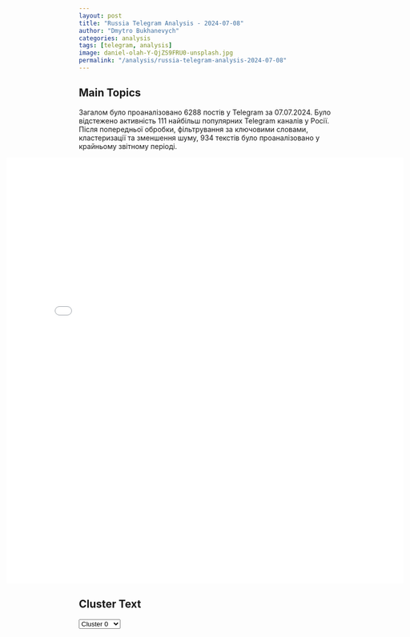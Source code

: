 ```yaml
---
layout: post
title: "Russia Telegram Analysis - 2024-07-08"
author: "Dmytro Bukhanevych"
categories: analysis
tags: [telegram, analysis]
image: daniel-olah-Y-QjZS9FRU0-unsplash.jpg
permalink: "/analysis/russia-telegram-analysis-2024-07-08"
---
```


<style>
    /* Adjusting iframe-container styles */
    .wide-iframe-container {
        width: calc(100% + 30vw);  /* Extending the width */
        margin-left: -15vw;       /* Negative margin to push to the left */
        overflow: hidden;         /* In case the iframe content spills over */
    }

    .wide-iframe-container iframe {
        width: 100%;  /* Making the iframe take the full width of its container */
        border: none; /* Removing any borders from the iframe */
    }

    /* Toggle mechanism */
    .hidden {
        display: none;
    }
    
    .show-content-target:checked + .show-content {
        display: block;
    }
</style>

<h2>Main Topics</h2>
<p>Загалом було проаналізовано 6288 постів у Telegram за 07.07.2024. Було відстежено активність 111 найбільш популярних Telegram каналів у Росії. Після попередньої обробки, фільтрування за ключовими словами, кластеризації та зменшення шуму, 934 текстів було проаналізовано у крайньому звітному періоді.</p>
<!-- Embedding Main Plotly Visualization -->
<div class="wide-iframe-container">
    <iframe src="{{site.baseurl}}/visualizations/2024-07-08/fig_topics_time.html" height="850"></iframe>
</div>


<h2>Cluster Text</h2>

<!-- Dropdown to select a cluster -->
<select id="clusterSelector" onchange="displayClusterText()">
<option value="0">Cluster 0</option><option value="1">Cluster 1</option><option value="2">Cluster 2</option><option value="3">Cluster 3</option><option value="4">Cluster 4</option><option value="5">Cluster 5</option><option value="6">Cluster 6</option><option value="7">Cluster 7</option><option value="8">Cluster 8</option><option value="9">Cluster 9</option><option value="10">Cluster 10</option><option value="11">Cluster 11</option><option value="12">Cluster 12</option><option value="13">Cluster 13</option><option value="14">Cluster 14</option><option value="15">Cluster 15</option><option value="16">Cluster 16</option><option value="17">Cluster 17</option><option value="18">Cluster 18</option>
</select>

<!-- Display area for the selected cluster's text -->
<div id="clusterTextDisplay" class="hidden"></div>

<script type="text/javascript">
    var clusterDetails = {"0": "<b>Total Posts:</b> 15<br><b>Date:</b> 2024-07-07 14:05:09+00:00<br><b>Author:</b> dmitrynikotin<br><b>Link:</b> https://t.me/s/dmitrynikotin/21259<br><b>Subscribers:</b> 692451<br><b>Text:</b> \u0422\u0435\u043a\u0441\u0442: \u0421\u043e\u0442\u0440\u0443\u0434\u043d\u0438\u0446\u0430 \u00ab\u041c\u0430\u0442\u0447 \u0422\u0412\u00bb \u0437\u0430\u044f\u0432\u0438\u043b\u0430 \u043e \u0442\u043e\u043c, \u0447\u0442\u043e \u0435\u0451 \u0438\u0437\u043d\u0430\u0441\u0438\u043b\u043e\u0432\u0430\u043b\u0438 \u0440\u044f\u0434\u043e\u043c \u0441 \u0442\u0435\u043b\u0435\u0446\u0435\u043d\u0442\u0440\u043e\u043c \u00ab\u041e\u0441\u0442\u0430\u043d\u043a\u0438\u043d\u043e\u00bb. \u041f\u043e \u043f\u043e\u0434\u043e\u0437\u0440\u0435\u043d\u0438\u044e \u0432 \u043f\u0440\u0435\u0441\u0442\u0443\u043f\u043b\u0435\u043d\u0438\u0438 \u0437\u0430\u0434\u0435\u0440\u0436\u0430\u043d\u044b \u0442\u0440\u043e\u0435 \u043c\u0443\u0436\u0447\u0438\u043d.\u041f\u043e \u0434\u0430\u043d\u043d\u044b\u043c \u00ab\u0411\u0430\u0437\u044b\u00bb, \u043d\u0430\u043f\u0430\u0434\u0435\u043d\u0438\u0435 \u043d\u0430 \u0434\u0435\u0432\u0443\u0448\u043a\u0443 \u043f\u0440\u043e\u0438\u0437\u043e\u0448\u043b\u043e \u0432 \u043d\u043e\u0447\u044c \u043d\u0430 6 \u0438\u044e\u043b\u044f, \u043a\u043e\u0433\u0434\u0430 \u043e\u043d\u0430 \u0432\u043e\u0437\u0432\u0440\u0430\u0449\u0430\u043b\u0430\u0441\u044c \u0441 \u0440\u0430\u0431\u043e\u0442\u044b.\u041f\u0435\u0440\u0432\u044b\u043c \u0431\u044b\u043b \u0437\u0430\u0434\u0435\u0440\u0436\u0430\u043d 24-\u043b\u0435\u0442\u043d\u0438\u0439 \u041c\u0443\u0445\u0440\u0438\u0434\u0434\u0438\u043d, \u043a\u043e\u0442\u043e\u0440\u044b\u0439 \u043f\u0440\u0438\u0435\u0445\u0430\u043b \u0432 \u041c\u043e\u0441\u043a\u0432\u0443 \u043d\u0430 \u0437\u0430\u0440\u0430\u0431\u043e\u0442\u043a\u0438 \u0438\u0437 \u0423\u0437\u0431\u0435\u043a\u0438\u0441\u0442\u0430\u043d\u0430. \u0412\u0441\u043a\u043e\u0440\u0435 \u0440\u044f\u0434\u043e\u043c \u0441\u043e \u0441\u0442\u0430\u043d\u0446\u0438\u0435\u0439 \u043c\u0435\u0442\u0440\u043e \u00ab\u0412\u0414\u041d\u0425\u00bb \u0441\u043e\u0442\u0440\u0443\u0434\u043d\u0438\u043a\u0438 \u043f\u043e\u043b\u0438\u0446\u0438\u0438 \u0437\u0430\u0434\u0435\u0440\u0436\u0430\u043b\u0438 \u0435\u0449\u0451 \u0434\u0432\u043e\u0438\u0445 \u0435\u0433\u043e \u0441\u043e\u043e\u0442\u0435\u0447\u0435\u0441\u0442\u0432\u0435\u043d\u043d\u0438\u043a\u043e\u0432: 25-\u043b\u0435\u0442\u043d\u0435\u0433\u043e \u0411\u0443\u043d\u0435\u0434\u0430 \u0438 22-\u043b\u0435\u0442\u043d\u0435\u0433\u043e \u0416\u0430\u0432\u043e\u0445\u0438\u0440\u0430.\u0414\u043c\u0438\u0442\u0440\u0438\u0439 \u041d\u0438\u043a\u043e\u0442\u0438\u043d. \u041f\u043e\u0434\u043f\u0438\u0441\u0430\u0442\u044c\u0441\u044f!", "1": "<b>Total Posts:</b> 23<br><b>Date:</b> 2024-07-07 16:53:28+00:00<br><b>Author:</b> solovievlive<br><b>Link:</b> https://t.me/s/SolovievLive/268116<br><b>Subscribers:</b> 1331438<br><b>Text:</b> \u0422\u0435\u043a\u0441\u0442: \u2757\ufe0f\u041f\u0440\u0435\u043c\u044c\u0435\u0440 \u0412\u0435\u043d\u0433\u0440\u0438\u0438 \u041e\u0440\u0431\u0430\u043d \u043d\u0430\u0445\u043e\u0434\u0438\u0442\u0441\u044f \u043d\u0430 \u043f\u0443\u0442\u0438 \u0432 \u041a\u0438\u0442\u0430\u0439, \u043a\u0443\u0434\u0430 \u043e\u043d, \u043a\u0430\u043a \u043e\u0436\u0438\u0434\u0430\u0435\u0442\u0441\u044f, \u043f\u0440\u0438\u0431\u0443\u0434\u0435\u0442 \u0432 \u043f\u043e\u043d\u0435\u0434\u0435\u043b\u044c\u043d\u0438\u043a \u0443\u0442\u0440\u043e\u043c\u0412\u0435\u043d\u0433\u0435\u0440\u0441\u043a\u0438\u0435 \u0421\u041c\u0418", "2": "<b>Total Posts:</b> 22<br><b>Date:</b> 2024-07-07 06:13:03+00:00<br><b>Author:</b> kontext_channel<br><b>Link:</b> https://t.me/s/kontext_channel/38061<br><b>Subscribers:</b> 938892<br><b>Text:</b> \u0422\u0435\u043a\u0441\u0442: \u0412 \u0412\u043e\u0440\u043e\u043d\u0435\u0436\u0441\u043a\u043e\u0439 \u043e\u0431\u043b\u0430\u0441\u0442\u0438 \u043f\u043e\u0441\u043b\u0435 \u0430\u0442\u0430\u043a\u0438 \u0434\u0440\u043e\u043d\u043e\u0432 \u0441\u0434\u0435\u0442\u043e\u043d\u0438\u0440\u043e\u0432\u0430\u043b\u0438 \u0432\u0437\u0440\u044b\u0432\u043e\u043e\u043f\u0430\u0441\u043d\u044b\u0435 \u043e\u0431\u044a\u0435\u043a\u0442\u044b\u041d\u043e\u0447\u044c\u044e 7 \u0438\u044e\u043b\u044f \u041f\u0412\u041e \u0441\u0431\u0438\u043b\u0430 \u043d\u0435\u0441\u043a\u043e\u043b\u044c\u043a\u043e \u0431\u0435\u0441\u043f\u0438\u043b\u043e\u0442\u043d\u0438\u043a\u043e\u0432 \u043d\u0430\u0434 \u0412\u043e\u0440\u043e\u043d\u0435\u0436\u0441\u043a\u043e\u0439 \u043e\u0431\u043b\u0430\u0441\u0442\u044c\u044e, \u043e\u0431\u043b\u043e\u043c\u043a\u0438 \u0443\u043f\u0430\u043b\u0438 \u0432 \u0440\u0430\u0439\u043e\u043d\u0435 \u0441\u043a\u043b\u0430\u0434\u0430 \u0432 \u041f\u043e\u0434\u0433\u043e\u0440\u0435\u043d\u0441\u043a\u043e\u043c \u0440\u0430\u0439\u043e\u043d\u0435, \u0442\u0430\u043c \u00ab\u043d\u0430\u0447\u0430\u043b\u0430\u0441\u044c \u0434\u0435\u0442\u043e\u043d\u0430\u0446\u0438\u044f \u0432\u0437\u0440\u044b\u0432\u043e\u043e\u043f\u0430\u0441\u043d\u044b\u0445 \u043e\u0431\u044a\u0435\u043a\u0442\u043e\u0432\u00bb, \u0441\u043e\u043e\u0431\u0449\u0438\u043b \u0433\u0443\u0431\u0435\u0440\u043d\u0430\u0442\u043e\u0440 \u0440\u0435\u0433\u0438\u043e\u043d\u0430 \u0410\u043b\u0435\u043a\u0441\u0430\u043d\u0434\u0440 \u0413\u0443\u0441\u0435\u0432. \u041a\u0430\u0434\u0440\u044b \u0441 \u043c\u0435\u0441\u0442\u0430 \u0438\u043d\u0446\u0438\u0434\u0435\u043d\u0442\u0430 \u043f\u0443\u0431\u043b\u0438\u043a\u0443\u044e\u0442 \u0442\u0435\u043b\u0435\u0433\u0440\u0430\u043c-\u043a\u0430\u043d\u0430\u043b\u044b. \u00ab\u041f\u043e \u043f\u0440\u0435\u0434\u0432\u0430\u0440\u0438\u0442\u0435\u043b\u044c\u043d\u044b\u043c \u0434\u0430\u043d\u043d\u044b\u043c, \u043d\u0438\u043a\u0442\u043e \u0438\u0437 \u0433\u0440\u0430\u0436\u0434\u0430\u043d \u043d\u0435 \u043f\u043e\u0441\u0442\u0440\u0430\u0434\u0430\u043b. \u041d\u0430 \u043c\u0435\u0441\u0442\u0435 \u0440\u0430\u0431\u043e\u0442\u0430\u044e\u0442 \u043e\u043f\u0435\u0440\u0430\u0442\u0438\u0432\u043d\u044b\u0435 \u0441\u043b\u0443\u0436\u0431\u044b, \u0432\u043e\u0435\u043d\u043d\u044b\u0435 \u0438 \u043f\u0440\u0435\u0434\u0441\u0442\u0430\u0432\u0438\u0442\u0435\u043b\u0438 \u0432\u043b\u0430\u0441\u0442\u0438 \u0434\u043b\u044f \u043b\u0438\u043a\u0432\u0438\u0434\u0430\u0446\u0438\u0438 \u0427\u0421\u00bb, \u2014 \u043d\u0430\u043f\u0438\u0441\u0430\u043b \u0413\u0443\u0441\u0435\u0432. \u041f\u043e \u0435\u0433\u043e \u0441\u043b\u043e\u0432\u0430\u043c, \u043c\u043e\u0436\u0435\u0442 \u043f\u043e\u043d\u0430\u0434\u043e\u0431\u0438\u0442\u044c\u0441\u044f \u044d\u0432\u0430\u043a\u0443\u0430\u0446\u0438\u044f \u0436\u0438\u0442\u0435\u043b\u0435\u0439 \u0431\u043b\u0438\u0436\u0430\u0439\u0448\u0438\u0445 \u043d\u0430\u0441\u0435\u043b\u0435\u043d\u043d\u044b\u0445 \u043f\u0443\u043d\u043a\u0442\u043e\u0432, \u0434\u043b\u044f \u044d\u0442\u043e\u0433\u043e \u0432\u043b\u0430\u0441\u0442\u0438 \u043f\u043e\u0434\u0433\u043e\u0442\u043e\u0432\u0438\u043b\u0438 \u0430\u0432\u0442\u043e\u0431\u0443\u0441\u044b. \u0412 \u0443\u0442\u0440\u0435\u043d\u043d\u0435\u0439 \u0441\u0432\u043e\u0434\u043a\u0435 \u041c\u0438\u043d\u043e\u0431\u043e\u0440\u043e\u043d\u044b \u0420\u043e\u0441\u0441\u0438\u0438 \u0433\u043e\u0432\u043e\u0440\u0438\u0442\u0441\u044f, \u0447\u0442\u043e \u043d\u043e\u0447\u044c\u044e \u041f\u0412\u041e \u0441\u0431\u0438\u043b\u0430 \u0431\u0435\u0441\u043f\u0438\u043b\u043e\u0442\u043d\u0438\u043a \u043d\u0430\u0434 \u0411\u0435\u043b\u0433\u043e\u0440\u043e\u0434\u0441\u043a\u043e\u0439 \u043e\u0431\u043b\u0430\u0441\u0442\u044c\u044e. \u0418\u043d\u0446\u0438\u0434\u0435\u043d\u0442 \u0432 \u0412\u043e\u0440\u043e\u043d\u0435\u0436\u0441\u043a\u043e\u0439 \u043e\u0431\u043b\u0430\u0441\u0442\u0438 \u043d\u0435 \u0443\u043f\u043e\u043c\u0438\u043d\u0430\u0435\u0442\u0441\u044f", "3": "<b>Total Posts:</b> 31<br><b>Date:</b> 2024-07-07 17:18:07+00:00<br><b>Author:</b> dmitrynikotin<br><b>Link:</b> https://t.me/s/dmitrynikotin/21264<br><b>Subscribers:</b> 692451<br><b>Text:</b> \u0422\u0435\u043a\u0441\u0442: \u26a1\ufe0f\ud83c\uddfa\ud83c\uddf8\u0414\u0435\u043c\u043e\u043a\u0440\u0430\u0442\u044b \u0445\u043e\u0442\u044f\u0442, \u0447\u0442\u043e\u0431\u044b \u043f\u0440\u0435\u0437\u0438\u0434\u0435\u043d\u0442 \u0421\u0428\u0410 \u0414\u0436\u043e \u0411\u0430\u0439\u0434\u0435\u043d \u0441\u043d\u044f\u043b\u0441\u044f \u0441 \u043f\u0440\u0435\u0437\u0438\u0434\u0435\u043d\u0442\u0441\u043a\u043e\u0439 \u0433\u043e\u043d\u043a\u0438 \u043a \u0431\u043b\u0438\u0436\u0430\u0439\u0448\u0435\u0439 \u043f\u044f\u0442\u043d\u0438\u0446\u0435, \u043f\u0438\u0448\u0435\u0442 \u043f\u043e\u0440\u0442\u0430\u043b Axios.\"\u041e\u043d\u0438 \u0445\u043e\u0442\u044f\u0442, \u0447\u0442\u043e\u0431\u044b \u0432\u0441\u0435, \u043e\u0442 \u041e\u0431\u0430\u043c\u044b \u0434\u043e \u043b\u0438\u0434\u0435\u0440\u043e\u0432 \u041a\u043e\u043d\u0433\u0440\u0435\u0441\u0441\u0430, \u0443\u043c\u043e\u043b\u044f\u043b\u0438 \u0411\u0430\u0439\u0434\u0435\u043d\u0430 \u043e\u0442\u043a\u0430\u0437\u0430\u0442\u044c\u0441\u044f \u043e\u0442 \u0443\u0447\u0430\u0441\u0442\u0438\u044f \u0432 \u0432\u044b\u0431\u043e\u0440\u0430\u0445 \u043a \u044d\u0442\u043e\u0439 \u043f\u044f\u0442\u043d\u0438\u0446\u0435\", - \u043f\u0438\u0448\u0435\u0442 \u0441\u043e \u0441\u0441\u044b\u043b\u043a\u043e\u0439 \u043d\u0430 \u0438\u0441\u0442\u043e\u0447\u043d\u0438\u043a\u0438 \u043f\u043e\u0440\u0442\u0430\u043b Axios.\u00a0\u041f\u043e \u0435\u0433\u043e \u0434\u0430\u043d\u043d\u044b\u043c, \u0447\u0438\u0441\u043b\u043e \u0441\u0442\u043e\u0440\u043e\u043d\u043d\u0438\u043a\u043e\u0432 \u0442\u0430\u043a\u043e\u0439 \u0438\u0434\u0435\u0438 \u0432\u043e\u0437\u0440\u0430\u0441\u0442\u0430\u0435\u0442.\u00a0\u041f\u043e\u0440\u0442\u0430\u043b \u043f\u0438\u0448\u0435\u0442, \u0447\u0442\u043e \u0442\u0430\u043a\u0430\u044f \u0441\u0438\u0442\u0443\u0430\u0446\u0438\u044f \u0441\u043a\u043b\u0430\u0434\u044b\u0432\u0430\u0435\u0442\u0441\u044f, \"\u0437\u0430 \u043f\u0440\u0435\u0434\u0435\u043b\u0430\u043c\u0438 \u0437\u0430\u0449\u0438\u0442\u043d\u043e\u0433\u043e \u043f\u0443\u0437\u044b\u0440\u044f \u0411\u0430\u0439\u0434\u0435\u043d\u0430\", \u0432\u043d\u0443\u0442\u0440\u0438 \u043a\u043e\u0442\u043e\u0440\u043e\u0433\u043e \u0435\u0433\u043e \u0441\u0435\u043c\u044c\u044f \u0443\u0431\u0435\u0436\u0434\u0430\u0435\u0442 \u043f\u0440\u0435\u0437\u0438\u0434\u0435\u043d\u0442\u0430 \u043e\u0441\u0442\u0430\u0432\u0430\u0442\u044c\u0441\u044f \u0432 \u0433\u043e\u043d\u043a\u0435.\u0414\u043c\u0438\u0442\u0440\u0438\u0439 \u041d\u0438\u043a\u043e\u0442\u0438\u043d. \u041f\u043e\u0434\u043f\u0438\u0441\u0430\u0442\u044c\u0441\u044f!", "4": "<b>Total Posts:</b> 180<br><b>Date:</b> 2024-07-07 20:02:29+00:00<br><b>Author:</b> mod_russia<br><b>Link:</b> https://t.me/s/mod_russia/40800<br><b>Subscribers:</b> 563328<br><b>Text:</b> \u0422\u0435\u043a\u0441\u0442: \ud83d\uddd3 \u0413\u043b\u0430\u0432\u043d\u043e\u0435 \u0437\u0430 \u0434\u0435\u043d\u044c\u25ab\ufe0f \u0420\u043e\u0441\u0441\u0438\u0439\u0441\u043a\u0438\u0435 \u0432\u043e\u0439\u0441\u043a\u0430 \u043f\u0440\u043e\u0434\u043e\u043b\u0436\u0430\u044e\u0442 \u0437\u0430\u043d\u0438\u043c\u0430\u0442\u044c \u0431\u043e\u043b\u0435\u0435 \u0432\u044b\u0433\u043e\u0434\u043d\u044b\u0435 \u0440\u0443\u0431\u0435\u0436\u0438 \u0438 \u043f\u0440\u043e\u0434\u0432\u0438\u0433\u0430\u0442\u044c\u0441\u044f \u0432 \u0433\u043b\u0443\u0431\u0438\u043d\u0443 \u043e\u0431\u043e\u0440\u043e\u043d\u044b \u043f\u0440\u043e\u0442\u0438\u0432\u043d\u0438\u043a\u0430. \u0417\u0430 \u0441\u0443\u0442\u043a\u0438 \u0412\u0421\u0423 \u043f\u043e\u0442\u0435\u0440\u044f\u043b\u0438 \u0432 \u0441\u043e\u0432\u043e\u043a\u0443\u043f\u043d\u043e\u0441\u0442\u0438 \u0434\u043e 1590 \u0432\u043e\u0435\u043d\u043d\u043e\u0441\u043b\u0443\u0436\u0430\u0449\u0438\u0445.\u25ab\ufe0f \u041f\u043e\u0434\u0440\u0430\u0437\u0434\u0435\u043b\u0435\u043d\u0438\u044f \u0433\u0440\u0443\u043f\u043f\u0438\u0440\u043e\u0432\u043a\u0438 \u0432\u043e\u0439\u0441\u043a \u00ab\u0426\u0435\u043d\u0442\u0440\u00bb \u0432 \u0440\u0435\u0437\u0443\u043b\u044c\u0442\u0430\u0442\u0435 \u0430\u043a\u0442\u0438\u0432\u043d\u044b\u0445 \u0434\u0435\u0439\u0441\u0442\u0432\u0438\u0439 \u043e\u0441\u0432\u043e\u0431\u043e\u0434\u0438\u043b\u0438 \u043d\u0430\u0441\u0435\u043b\u0435\u043d\u043d\u044b\u0439 \u043f\u0443\u043d\u043a\u0442 \u0427\u0438\u0433\u0430\u0440\u0438 \u0414\u043e\u043d\u0435\u0446\u043a\u043e\u0439 \u041d\u0430\u0440\u043e\u0434\u043d\u043e\u0439 \u0420\u0435\u0441\u043f\u0443\u0431\u043b\u0438\u043a\u0438. \u25ab\ufe0f \u0423\u0434\u0430\u0440\u043e\u043c \u043e\u043f\u0435\u0440\u0430\u0442\u0438\u0432\u043d\u043e-\u0442\u0430\u043a\u0442\u0438\u0447\u0435\u0441\u043a\u043e\u0433\u043e \u043a\u043e\u043c\u043f\u043b\u0435\u043a\u0441\u0430 \u00ab\u0418\u0441\u043a\u0430\u043d\u0434\u0435\u0440\u00bb \u0443\u043d\u0438\u0447\u0442\u043e\u0436\u0435\u043d\u044b \u0434\u0432\u0435 \u043f\u0443\u0441\u043a\u043e\u0432\u044b\u0435 \u0443\u0441\u0442\u0430\u043d\u043e\u0432\u043a\u0438 \u0417\u0420\u041a \u00abPatriot\u00bb \u0438 \u0440\u0430\u0434\u0438\u043e\u043b\u043e\u043a\u0430\u0446\u0438\u043e\u043d\u043d\u0430\u044f \u0441\u0442\u0430\u043d\u0446\u0438\u044f \u00abGiraffe\u00bb \u0412\u0421\u0423 \u0432 \u0440\u0430\u0439\u043e\u043d\u0435 \u043d\u0430\u0441\u0435\u043b\u0435\u043d\u043d\u043e\u0433\u043e \u043f\u0443\u043d\u043a\u0442\u0430 \u042e\u0436\u043d\u043e\u0435 \u041e\u0434\u0435\u0441\u0441\u043a\u043e\u0439 \u043e\u0431\u043b\u0430\u0441\u0442\u0438. \u25ab\ufe0f \u041f\u0440\u0435\u0441\u0435\u0447\u0435\u043d\u044b \u043f\u043e\u043f\u044b\u0442\u043a\u0438 \u043a\u0438\u0435\u0432\u0441\u043a\u043e\u0433\u043e \u0440\u0435\u0436\u0438\u043c\u0430 \u0441\u043e\u0432\u0435\u0440\u0448\u0438\u0442\u044c \u0442\u0435\u0440\u0440\u043e\u0440\u0438\u0441\u0442\u0438\u0447\u0435\u0441\u043a\u0438\u0435 \u0430\u0442\u0430\u043a\u0438 \u043f\u043e \u043e\u0431\u044a\u0435\u043a\u0442\u0430\u043c \u043d\u0430 \u0442\u0435\u0440\u0440\u0438\u0442\u043e\u0440\u0438\u0438 \u0420\u043e\u0441\u0441\u0438\u0439\u0441\u043a\u043e\u0439 \u0424\u0435\u0434\u0435\u0440\u0430\u0446\u0438\u0438. \u25ab\ufe0f \u041e\u043f\u0443\u0431\u043b\u0438\u043a\u043e\u0432\u0430\u043d\u044b \u043a\u0430\u0434\u0440\u044b \u0431\u043e\u0435\u0432\u043e\u0439 \u0440\u0430\u0431\u043e\u0442\u044b \u044d\u043a\u0438\u043f\u0430\u0436\u0435\u0439 \u0438\u0441\u0442\u0440\u0435\u0431\u0438\u0442\u0435\u043b\u0435\u0439 \u0421\u0443-30\u0421\u041c, \u0440\u0430\u0441\u0447\u0435\u0442\u043e\u0432 \u0422\u041e\u0421-1\u0410 \u00ab\u0421\u043e\u043b\u043d\u0446\u0435\u043f\u0451\u043a\u00bb.\u25ab\ufe0f \u041e\u043f\u0443\u0431\u043b\u0438\u043a\u043e\u0432\u0430\u043d\u044b \u043a\u0430\u0434\u0440\u044b \u043d\u0430\u0433\u0440\u0430\u0436\u0434\u0435\u043d\u0438\u044f \u0440\u0430\u0437\u0432\u0435\u0434\u0447\u0438\u043a\u043e\u0432 \u0433\u0440\u0443\u043f\u043f\u0438\u0440\u043e\u0432\u043a\u0438 \u0432\u043e\u0439\u0441\u043a \u00ab\u0417\u0430\u043f\u0430\u0434\u00bb. \u25ab\ufe0f \u0412 \u0442\u044b\u043b\u043e\u0432\u043e\u0439 \u0437\u043e\u043d\u0435 \u0441\u043f\u0435\u0446\u043e\u043f\u0435\u0440\u0430\u0446\u0438\u0438 \u043f\u0440\u043e\u0434\u043e\u043b\u0436\u0430\u0435\u0442\u0441\u044f \u043f\u043e\u0434\u0433\u043e\u0442\u043e\u0432\u043a\u0430 \u043e\u043f\u0435\u0440\u0430\u0442\u043e\u0440\u043e\u0432 \u0411\u043f\u041b\u0410. \ud83d\udcaa \u041d\u0430\u0448\u0435 \u0434\u0435\u043b\u043e \u043f\u0440\u0430\u0432\u043e\u0435. \u041f\u043e\u0431\u0435\u0434\u0430 \u0431\u0443\u0434\u0435\u0442 \u0437\u0430 \u043d\u0430\u043c\u0438!     #\u0418\u0442\u043e\u0433\u0438\u0414\u043d\u044f\ud83d\udd39 \u041c\u0438\u043d\u043e\u0431\u043e\u0440\u043e\u043d\u044b \u0420\u043e\u0441\u0441\u0438\u0438", "5": "<b>Total Posts:</b> 16<br><b>Date:</b> 2024-07-07 16:44:40+00:00<br><b>Author:</b> bbbreaking<br><b>Link:</b> https://t.me/s/bbbreaking/185627<br><b>Subscribers:</b> 1755938<br><b>Text:</b> \u0422\u0435\u043a\u0441\u0442: \u2757\ufe0f\u041c\u0438\u043d\u0438\u0441\u0442\u0440 \u0438\u043d\u043e\u0441\u0442\u0440\u0430\u043d\u043d\u044b\u0445 \u0434\u0435\u043b \u0438 \u0432\u043d\u0435\u0448\u043d\u0435\u044d\u043a\u043e\u043d\u043e\u043c\u0438\u0447\u0435\u0441\u043a\u0438\u0445 \u0441\u0432\u044f\u0437\u0435\u0439 \u0412\u0435\u043d\u0433\u0440\u0438\u0438 \u041f\u0435\u0442\u0435\u0440 \u0421\u0438\u0439\u044f\u0440\u0442\u043e \u043f\u043e\u0441\u043e\u0432\u0435\u0442\u043e\u0432\u0430\u043b \u0435\u0432\u0440\u043e\u043f\u0435\u0439\u0441\u043a\u0438\u043c \u043f\u043e\u043b\u0438\u0442\u0438\u043a\u0430\u043c \"\u043f\u0440\u0438\u0441\u0442\u0435\u0433\u043d\u0443\u0442\u044c \u0440\u0435\u043c\u043d\u0438\" \u043f\u0435\u0440\u0435\u0434 \u0434\u0430\u043b\u044c\u043d\u0435\u0439\u0448\u0438\u043c\u0438 \u0434\u0435\u0439\u0441\u0442\u0432\u0438\u044f\u043c\u0438 \u0432\u0435\u043d\u0433\u0435\u0440\u0441\u043a\u043e\u0433\u043e \u043f\u0440\u0435\u043c\u044c\u0435\u0440-\u043c\u0438\u043d\u0438\u0441\u0442\u0440\u0430 \u0412\u0438\u043a\u0442\u043e\u0440\u0430 \u041e\u0440\u0431\u0430\u043d\u0430 \u0432 \u0440\u0430\u043c\u043a\u0430\u0445 \"\u043c\u0438\u0441\u0441\u0438\u0438 \u043c\u0438\u0440\u0430\" \u043d\u0430 \u0441\u043b\u0435\u0434\u0443\u044e\u0449\u0435\u0439 \u043d\u0435\u0434\u0435\u043b\u0435.", "6": "<b>Total Posts:</b> 58<br><b>Date:</b> 2024-07-07 04:54:50+00:00<br><b>Author:</b> rt_russian<br><b>Link:</b> https://t.me/s/rt_russian/207645<br><b>Subscribers:</b> 943878<br><b>Text:</b> \u0422\u0435\u043a\u0441\u0442: \u0421\u0438\u043b\u044b \u041f\u0412\u041e \u043d\u043e\u0447\u044c\u044e \u0443\u043d\u0438\u0447\u0442\u043e\u0436\u0438\u043b\u0438 \u043d\u0435\u0441\u043a\u043e\u043b\u044c\u043a\u043e \u0411\u041f\u041b\u0410 \u043d\u0430\u0434 \u0412\u043e\u0440\u043e\u043d\u0435\u0436\u0441\u043a\u043e\u0439 \u043e\u0431\u043b\u0430\u0441\u0442\u044c\u044e. \u041f\u0440\u0438 \u043f\u0430\u0434\u0435\u043d\u0438\u0438 \u0438\u0445 \u043e\u0441\u0442\u0430\u0442\u043a\u043e\u0432 \u043f\u0440\u043e\u0438\u0437\u043e\u0448\u0451\u043b \u043f\u043e\u0436\u0430\u0440 \u043d\u0430 \u0441\u043a\u043b\u0430\u0434\u0435, \u0432 \u041f\u043e\u0434\u0433\u043e\u0440\u0435\u043d\u0441\u043a\u043e\u043c \u0440\u0430\u0439\u043e\u043d\u0435 \u043d\u0430\u0447\u0430\u043b\u0430\u0441\u044c \u0434\u0435\u0442\u043e\u043d\u0430\u0446\u0438\u044f \u0432\u0437\u0440\u044b\u0432\u043e\u043e\u043f\u0430\u0441\u043d\u044b\u0445 \u043e\u0431\u044a\u0435\u043a\u0442\u043e\u0432, \u0441\u043e\u043e\u0431\u0449\u0438\u043b \u0433\u043b\u0430\u0432\u0430 \u0440\u0435\u0433\u0438\u043e\u043d\u0430.\u0410\u043b\u0435\u043a\u0441\u0430\u043d\u0434\u0440 \u0413\u0443\u0441\u0435\u0432 \u043f\u043e\u0434\u0447\u0435\u0440\u043a\u043d\u0443\u043b, \u0447\u0442\u043e, \u043f\u043e \u043f\u0440\u0435\u0434\u0432\u0430\u0440\u0438\u0442\u0435\u043b\u044c\u043d\u044b\u043c \u0434\u0430\u043d\u043d\u044b\u043c, \u043d\u0438\u043a\u0442\u043e \u0438\u0437 \u0433\u0440\u0430\u0436\u0434\u0430\u043d \u043d\u0435 \u043f\u043e\u0441\u0442\u0440\u0430\u0434\u0430\u043b. \u041d\u0430 \u0441\u043b\u0443\u0447\u0430\u0439 \u0432\u043e\u0437\u043c\u043e\u0436\u043d\u043e\u0439 \u044d\u0432\u0430\u043a\u0443\u0430\u0446\u0438\u0438 \u043f\u043e\u0434\u0433\u043e\u0442\u043e\u0432\u0438\u043b\u0438 \u0430\u0432\u0442\u043e\u0431\u0443\u0441\u044b.\ud83d\udfe9 \u041f\u043e\u0434\u043f\u0438\u0441\u0430\u0442\u044c\u0441\u044f. \u041f\u0440\u0438\u0441\u043b\u0430\u0442\u044c \u043d\u043e\u0432\u043e\u0441\u0442\u044c", "7": "<b>Total Posts:</b> 22<br><b>Date:</b> 2024-07-07 13:36:01+00:00<br><b>Author:</b> warhistoryalconafter<br><b>Link:</b> https://t.me/s/warhistoryalconafter/172785<br><b>Subscribers:</b> 518089<br><b>Text:</b> \u0422\u0435\u043a\u0441\u0442: \ud83c\uddee\ud83c\uddf7 \u041d\u0430 \u0438\u0440\u0430\u043d\u0441\u043a\u043e\u043c \u0444\u0440\u0435\u0433\u0430\u0442\u0435 Sahand \u043f\u0440\u043e\u0438\u0437\u043e\u0448\u0435\u043b \u0438\u043d\u0446\u0438\u0434\u0435\u043d\u0442 \u0432 \u041f\u0435\u0440\u0441\u0438\u0434\u0441\u043a\u043e\u043c \u0437\u0430\u043b\u0438\u0432\u0435. \u041a\u043e\u0440\u0430\u0431\u043b\u044c \u0441\u0438\u043b\u044c\u043d\u043e \u043d\u0430\u043a\u0440\u0435\u043d\u0438\u043b\u0441\u044f \u0443 \u043f\u0440\u0438\u0447\u0430\u043b\u0430 \u0438 \u0437\u0430\u0432\u0430\u043b\u0438\u043b\u0441\u044f \u043d\u0430 \u0431\u043e\u043a. \u041f\u043e \u0434\u0430\u043d\u043d\u044b\u043c \u0421\u041c\u0418, \u0444\u0440\u0435\u0433\u0430\u0442 \u043a\u043b\u0430\u0441\u0441\u0430 Mouj \u043d\u0430\u0445\u043e\u0434\u0438\u043b\u0441\u044f \u0432 \u0440\u0430\u0439\u043e\u043d\u0435 \u0440\u0435\u043c\u043e\u043d\u0442\u043d\u043e\u0433\u043e \u043a\u043e\u043c\u043f\u043b\u0435\u043a\u0441\u0430 \u0443 \u043f\u043e\u0431\u0435\u0440\u0435\u0436\u044c\u044f, \u043f\u0440\u0438\u0447\u0438\u043d\u043e\u0439 \u0427\u041f \u0441\u0442\u0430\u043b\u0430 \u0442\u0435\u0445\u043d\u0438\u0447\u0435\u0441\u043a\u0430\u044f \u043d\u0435\u0438\u0441\u043f\u0440\u0430\u0432\u043d\u043e\u0441\u0442\u044c \u0438 \"\u043f\u0440\u043e\u043d\u0438\u043a\u043d\u043e\u0432\u0435\u043d\u0438\u0435 \u0432\u043e\u0434\u044b\".\u041f\u043e\u0434\u043f\u0438\u0441\u0430\u0442\u044c\u0441\u044f \u043d\u0430 \u043a\u0430\u043d\u0430\u043b", "8": "<b>Total Posts:</b> 23<br><b>Date:</b> 2024-07-07 10:25:32+00:00<br><b>Author:</b> russianonwars<br><b>Link:</b> https://t.me/s/russianonwars/33625<br><b>Subscribers:</b> 332378<br><b>Text:</b> \u0422\u0435\u043a\u0441\u0442: \u2757\ufe0f\u0412\u0421 \u0420\u0424 \u043e\u0441\u0432\u043e\u0431\u043e\u0434\u0438\u043b\u0438 \u043d\u0430\u0441\u0435\u043b\u0435\u043d\u043d\u044b\u0439 \u043f\u0443\u043d\u043a\u0442 \u0427\u0438\u0433\u0430\u0440\u0438 \u0432 \u0414\u041d\u0420 \u2014 \u041c\u041e \u0420\u043e\u0441\u0441\u0438\u0438", "9": "<b>Total Posts:</b> 47<br><b>Date:</b> 2024-07-07 11:40:36+00:00<br><b>Author:</b> ostashkonews<br><b>Link:</b> https://t.me/s/OstashkoNews/143376<br><b>Subscribers:</b> 388877<br><b>Text:</b> \u0422\u0435\u043a\u0441\u0442: \ud83c\uddf7\ud83c\uddfa \u041b\u0430\u0432\u0440\u043e\u0432: \u0437\u0430\u044f\u0432\u043b\u0435\u043d\u0438\u044f \u0421\u0428\u0410 \u0438 \u041d\u0410\u0422\u041e \u043e \u0442\u043e\u043c, \u0447\u0442\u043e \u043e\u043d\u0438 \u043d\u0435 \u0432\u043e\u044e\u044e\u0442 \u0441 \u0420\u0424 \u2014 \u044d\u0442\u043e \u00ab\u043f\u043b\u043e\u0445\u0430\u044f \u043c\u0438\u043d\u0430 \u043f\u0440\u0438 \u043f\u043b\u043e\u0445\u043e\u0439 \u0438\u0433\u0440\u0435\u00bb \u26ab\ufe0f \u0411\u0435\u0437 \u043f\u0440\u044f\u043c\u043e\u0433\u043e \u0443\u0447\u0430\u0441\u0442\u0438\u044f \u0421\u0428\u0410 \u0432 \u0446\u0435\u043b\u0435\u043d\u0430\u0432\u0435\u0434\u0435\u043d\u0438\u0438, \u0432 \u043f\u043e\u0434\u0433\u043e\u0442\u043e\u0432\u043a\u0435 \u0434\u0430\u043d\u043d\u044b\u0445 \u0441\u043e \u0441\u043f\u0443\u0442\u043d\u0438\u043a\u043e\u0432 \u0434\u043b\u044f \u041a\u0438\u0435\u0432\u0430 \u0440\u0430\u043a\u0435\u0442\u044b \u0431\u044b \u043d\u0435 \u0434\u043e\u043b\u0435\u0442\u0435\u043b\u0438 \u0434\u043e \u0440\u043e\u0441\u0441\u0438\u0439\u0441\u043a\u0438\u0445 \u0440\u0435\u0433\u0438\u043e\u043d\u043e\u0432, \u0441\u043e\u043e\u0431\u0449\u0438\u043b \u0433\u043b\u0430\u0432\u0430 \u041c\u0418\u0414 \u0420\u0424. \u26ab\ufe0f \u0420\u0424 \u0431\u0443\u0434\u0435\u0442 \u0440\u0435\u0430\u0433\u0438\u0440\u043e\u0432\u0430\u0442\u044c \u043d\u0430 \u043e\u0431\u0441\u0442\u0440\u0435\u043b\u044b \u0441\u0432\u043e\u0438\u0445 \u0440\u0435\u0433\u0438\u043e\u043d\u043e\u0432 \u0437\u0430\u043f\u0430\u0434\u043d\u044b\u043c \u043e\u0440\u0443\u0436\u0438\u0435\u043c, \u043e\u0442\u043c\u0435\u0442\u0438\u043b \u0421\u0435\u0440\u0433\u0435\u0439 \u041b\u0430\u0432\u0440\u043e\u0432.#\u0432\u0430\u0436\u043d\u043e\u0435", "10": "<b>Total Posts:</b> 30<br><b>Date:</b> 2024-07-07 03:01:22+00:00<br><b>Author:</b> solovievlive<br><b>Link:</b> https://t.me/s/SolovievLive/268025<br><b>Subscribers:</b> 1331438<br><b>Text:</b> \u0422\u0435\u043a\u0441\u0442: \ud83d\udd34\ud83d\udd34 \u0413\u043b\u0430\u0432\u043d\u043e\u0435 \u0437\u0430 \u043d\u043e\u0447\u044c.\ud83d\udd3a\u041d\u043e\u0432\u044b\u0439 \u0440\u0435\u043a\u043e\u0440\u0434 \u043f\u043e \u043f\u043e\u0441\u0435\u0449\u0430\u0435\u043c\u043e\u0441\u0442\u0438 \u0432\u044b\u0441\u0442\u0430\u0432\u043a\u0438-\u0444\u043e\u0440\u0443\u043c\u0430 \"\u0420\u043e\u0441\u0441\u0438\u044f\";\ud83d\udd3a\u0421\u041a\u0420 \u0437\u0430\u0439\u043c\u0435\u0442\u0441\u044f \u0440\u0430\u0441\u0441\u043b\u0435\u0434\u043e\u0432\u0430\u043d\u0438\u0435\u043c \u0443\u0431\u0438\u0439\u0441\u0442\u0432\u0430 \u0432\u043e\u0435\u043d\u043d\u043e\u0441\u043b\u0443\u0436\u0430\u0449\u0438\u043c\u0438 \u0412\u0421\u0423 \u0440\u043e\u0441\u0441\u0438\u0439\u0441\u043a\u043e\u0433\u043e \u043f\u043b\u0435\u043d\u043d\u043e\u0433\u043e \u0441\u043e\u043b\u0434\u0430\u0442\u0430;\ud83d\udd3a\u041e\u0444\u0438\u0441 \u0417\u0435\u043b\u0435\u043d\u0441\u043a\u043e\u0433\u043e \u0434\u043e\u043f\u0443\u0441\u0442\u0438\u043b \u043f\u0435\u0440\u0435\u0434\u0430\u0447\u0443 \u0420\u043e\u0441\u0441\u0438\u0438 \u043f\u0440\u0435\u0434\u043b\u043e\u0436\u0435\u043d\u0438\u0439 \u043e \u043c\u0438\u0440\u0435 \u0447\u0435\u0440\u0435\u0437 \u043f\u043e\u0441\u0440\u0435\u0434\u043d\u0438\u043a\u043e\u0432; \ud83d\udd3a\u0420\u043e\u0441\u0441\u0438\u0438 \u043f\u0440\u0435\u0434\u0441\u043a\u0430\u0437\u044b\u0432\u0430\u044e\u0442 \u043d\u043e\u0432\u044b\u0435 \u0440\u0435\u043a\u043e\u0440\u0434\u044b \u0436\u0430\u0440\u044b;\ud83d\udd3a\u0410\u0432\u0438\u0430\u0443\u0434\u0430\u0440 \u0418\u0437\u0440\u0430\u0438\u043b\u044f \u043f\u043e \u0448\u043a\u043e\u043b\u0435 \u0441 \u043c\u0438\u0440\u043d\u044b\u043c\u0438 \u0436\u0438\u0442\u0435\u043b\u044f\u043c\u0438 \u0413\u0430\u0437\u044b;\ud83d\udd3a\u0422\u0443\u0440\u043a\u0438 \u0432\u0437\u0431\u0443\u043d\u0442\u043e\u0432\u0430\u043b\u0438\u0441\u044c \u0432 \u041d\u0438\u0434\u0435\u0440\u043b\u0430\u043d\u0434\u0430\u0445 \u043f\u043e\u0441\u043b\u0435 \u043f\u0440\u043e\u0438\u0433\u0440\u044b\u0448\u0430 \u0441\u0432\u043e\u0435\u0439 \u0441\u0431\u043e\u0440\u043d\u043e\u0439 \u0432 \u043c\u0430\u0442\u0447\u0435 \u0415\u0432\u0440\u043e-24;\ud83d\udd3a\u041f\u043e\u043c\u043e\u0449\u043d\u0438\u043a\u0438 \u0411\u0430\u0439\u0434\u0435\u043d\u0430 \u0437\u0430\u0440\u0430\u043d\u0435\u0435 \u043f\u043e\u0434\u0433\u043e\u0442\u043e\u0432\u0438\u043b\u0438 \u0432\u043e\u043f\u0440\u043e\u0441\u044b \u0434\u043b\u044f \u0435\u0433\u043e \u0438\u043d\u0442\u0435\u0440\u0432\u044c\u044e \u043d\u0430 \u0440\u0430\u0434\u0438\u043e;\ud83d\udd3a\u0418\u0437\u0440\u0430\u0438\u043b\u044c\u0442\u044f\u043d\u0435 \u0432 \u0422\u0435\u043b\u044c-\u0410\u0432\u0438\u0432\u0435 \u0441\u043d\u043e\u0432\u0430 \u043f\u043e\u0442\u0440\u0435\u0431\u043e\u0432\u0430\u043b\u0438 \u043e\u0442\u0441\u0442\u0430\u0432\u043a\u0438 \u041d\u0435\u0442\u0430\u043d\u044c\u044f\u0445\u0443;\ud83d\udd3a\u0414\u0440\u0430\u043a\u0430 \u0431\u043e\u043b\u0435\u043b\u044c\u0449\u0438\u043a\u043e\u0432 \u043f\u043e\u0441\u043b\u0435 \u043c\u0430\u0442\u0447\u0430 \u0422\u0443\u0440\u0446\u0438\u044f-\u041d\u0438\u0434\u0435\u0440\u043b\u0430\u043d\u0434\u044b \u043d\u0430 \u0415\u0432\u0440\u043e-24;\ud83d\udd3a\u0427\u0438\u043a\u0430\u0433\u043e \u043e\u0442\u043c\u0435\u0442\u0438\u043b \u0414\u0435\u043d\u044c \u043d\u0435\u0437\u0430\u0432\u0438\u0441\u0438\u043c\u043e\u0441\u0442\u0438 \u0440\u0430\u0441\u0441\u0442\u0440\u0435\u043b\u0430\u043c\u0438;\ud83d\udd3a\u042d\u0440\u0434\u043e\u0433\u0430\u043d \u0441 \u0436\u0435\u043d\u043e\u0439 \u0441\u043c\u043e\u0442\u0440\u0435\u043b\u0438 \u0441 \u0442\u0440\u0438\u0431\u0443\u043d\u044b \u043f\u0440\u043e\u0438\u0433\u0440\u044b\u0448 \u0442\u0443\u0440\u0435\u0446\u043a\u043e\u0439 \u0441\u0431\u043e\u0440\u043d\u043e\u0439 \u043f\u043e \u0444\u0443\u0442\u0431\u043e\u043b\u0443;\ud83d\udd3a\u041a\u0430\u0434\u0440\u044b \u043f\u043e\u0436\u0430\u0440\u0430 \u043d\u0430 \u0433\u0430\u0437\u043e\u0440\u0430\u0441\u043f\u0440\u0435\u0434\u0435\u043b\u0438\u0442\u0435\u043b\u0435 \u043f\u043e\u0434 \u0410\u043b\u0443\u0448\u0442\u043e\u0439\ud83d\udd3a\u0415\u0449\u0435 \u043e\u0434\u043d\u043e \u043f\u0440\u0435\u0434\u0441\u043a\u0430\u0437\u0430\u043d\u0438\u0435 \u043e\u0431 \u0423\u043a\u0440\u0430\u0438\u043d\u0435 \u0441\u0431\u044b\u043b\u043e\u0441\u044c\ud83d\udd3a\u0422\u0443\u043d\u0431\u0435\u0440\u0433 \u0434\u0430\u043b\u0438 \u043f\u043e\u043f\u043e\u0437\u0438\u0440\u043e\u0432\u0430\u0442\u044c \u043f\u0435\u0440\u0435\u0434 \u043a\u0430\u043c\u0435\u0440\u0430\u043c\u0438 \u043f\u0440\u0438 \u0430\u0440\u0435\u0441\u0442\u0435;\ud83d\udd3a\u0411\u0435\u0433\u0430\u044e\u0449\u0435\u0433\u043e \u0432 \u0442\u0440\u0443\u0441\u0430\u0445 \u043f\u043e \u0432\u0437\u043b\u0435\u0442\u043d\u043e\u0439 \u043f\u043e\u043b\u043e\u0441\u0435 \u043f\u0430\u0441\u0441\u0430\u0436\u0438\u0440\u0430 \u043f\u043e\u0439\u043c\u0430\u043b\u0438 \u0432 \u0430\u044d\u0440\u043e\u043f\u043e\u0440\u0442\u0443 \u041b\u043e\u0441-\u0410\u043d\u0434\u0436\u0435\u043b\u0435\u0441\u0430;\ud83d\udd3a\u041d\u0435\u0441\u0447\u0430\u0441\u0442\u043d\u044b\u0439 \u0441\u043b\u0443\u0447\u0430\u0439 \u043f\u0440\u0438 \u0437\u0430\u043f\u0443\u0441\u043a\u0435 \u0444\u0435\u0439\u0435\u0440\u0432\u0435\u0440\u043a\u0430 \u0441 \u0433\u043e\u043b\u043e\u0432\u044b;\u041e\u0431\u044f\u0437\u0430\u0442\u0435\u043b\u044c\u043d\u043e \u043f\u043e\u0434\u043f\u0438\u0441\u044b\u0432\u0430\u0439\u0441\u044f \u043d\u0430 Telegram \u0421\u041e\u041b\u041e\u0412\u042c\u0401\u0412!", "11": "<b>Total Posts:</b> 29<br><b>Date:</b> 2024-07-07 11:52:47+00:00<br><b>Author:</b> sheyhtamir1974<br><b>Link:</b> https://t.me/s/sheyhtamir1974/92362<br><b>Subscribers:</b> 442297<br><b>Text:</b> \u0422\u0435\u043a\u0441\u0442: \u041a\u0410\u0420\u0422\u0410 \u00ab\u041c\u0418\u0420\u00bb \u041f\u041e\u041a\u041e\u0420\u042f\u0415\u0422 \u041c\u0418\u0420 \u2014 \u0416\u0414\u0415\u041c \u0415\u0415 \u041f\u041e\u042f\u0412\u041b\u0415\u041d\u0418\u042f \u0412 \u041a\u0420\u0423\u041f\u041d\u0415\u0419\u0428\u0415\u0419 \u0414\u0415\u041c\u041e\u041a\u0420\u0410\u0422\u0418\u0418 \u041c\u0418\u0420\u0410!\u041f\u0440\u0435\u043c\u044c\u0435\u0440-\u043c\u0438\u043d\u0438\u0441\u0442\u0440 \u0418\u043d\u0434\u0438\u0438 \u041d\u0430\u0440\u0435\u043d\u0434\u0440\u0430 \u041c\u043e\u0434\u0438 \u043f\u0440\u0438\u0435\u0437\u0436\u0430\u0435\u0442 \u0432 \u041c\u043e\u0441\u043a\u0432\u0443, \u0433\u0434\u0435 \u0432\u0441\u0442\u0440\u0435\u0442\u0438\u0442\u0441\u044f \u0441 \u0412\u043b\u0430\u0434\u0438\u043c\u0438\u0440\u043e\u043c \u041f\u0443\u0442\u0438\u043d\u044b\u043c.\u0413\u043b\u0430\u0432\u043d\u044b\u0435 \u0442\u0435\u043c\u044b \u0432\u0441\u0442\u0440\u0435\u0447\u0438: \u0444\u0438\u043d\u0430\u043d\u0441\u043e\u0432\u044b\u0435 \u043e\u043f\u0435\u0440\u0430\u0446\u0438\u0438, \u0430 \u0442\u0430\u043a\u0436\u0435 \u0441\u043e\u0442\u0440\u0443\u0434\u043d\u0438\u0447\u0435\u0441\u0442\u0432\u043e \u0432 \u044d\u043d\u0435\u0440\u0433\u0435\u0442\u0438\u043a\u0435 \u0438 \u043e\u0431\u043e\u0440\u043e\u043d\u0435. \u041f\u043e \u043a\u0440\u0430\u0439\u043d\u0435\u0439 \u043c\u0435\u0440\u0435 \u0442\u0430\u043a \u0443\u0442\u0432\u0435\u0440\u0436\u0434\u0430\u0435\u0442 \u0438\u0437\u0434\u0430\u043d\u0438\u0435 Economic Times, \u043a\u043e\u0442\u043e\u0440\u043e\u043c\u0443 \u0441\u0442\u0430\u043b\u0438 \u0438\u0437\u0432\u0435\u0441\u0442\u043d\u044b \u043f\u043e\u0434\u0440\u043e\u0431\u043d\u043e\u0441\u0442\u0438 \u043f\u043e\u0434\u0433\u043e\u0442\u043e\u0432\u043a\u0438 \u0441\u043e\u043e\u0442\u0432\u0435\u0442\u0441\u0442\u0432\u0443\u044e\u0449\u0438\u0445 \u0434\u043e\u043a\u0443\u043c\u0435\u043d\u0442\u043e\u0432.\u0421\u0442\u043e\u0440\u043e\u043d\u044b \u043e\u0431\u0441\u0443\u0434\u044f\u0442 \u0432\u043e\u0437\u043c\u043e\u0436\u043d\u043e\u0441\u0442\u044c \u0443\u043b\u0443\u0447\u0448\u0435\u043d\u0438\u044f \u043c\u0435\u0445\u0430\u043d\u0438\u0437\u043c\u043e\u0432 \u0434\u043b\u044f \u0431\u044b\u0441\u0442\u0440\u044b\u0445 \u0444\u0438\u043d\u0430\u043d\u0441\u043e\u0432\u044b\u0445 \u0442\u0440\u0430\u043d\u0437\u0430\u043a\u0446\u0438\u0439, \u0438\u0441\u043f\u043e\u043b\u044c\u0437\u043e\u0432\u0430\u043d\u0438\u0435 \u043d\u0430\u0446\u0438\u043e\u043d\u0430\u043b\u044c\u043d\u044b\u0445 \u0432\u0430\u043b\u044e\u0442 \u0432 \u043f\u0440\u043e\u0446\u0435\u0441\u0441\u0435 \u0442\u0443\u0440\u0438\u0441\u0442\u0438\u0447\u0435\u0441\u043a\u0438\u0445 \u0438 \u0443\u0447\u0435\u0431\u043d\u044b\u0445 \u043f\u043e\u0435\u0437\u0434\u043e\u043a. \u0415\u0441\u0442\u044c \u043e\u0436\u0438\u0434\u0430\u043d\u0438\u044f, \u0447\u0442\u043e \u0440\u0435\u0437\u0443\u043b\u044c\u0442\u0430\u0442\u043e\u043c \u043f\u0435\u0440\u0435\u0433\u043e\u0432\u043e\u0440\u043e\u0432 \u0431\u0443\u0434\u0435\u0442 \u0441\u043e\u0433\u043b\u0430\u0448\u0435\u043d\u0438\u0435 \u043e \u0432\u043d\u0435\u0434\u0440\u0435\u043d\u0438\u0438 \u0438\u043d\u0434\u0438\u0439\u0441\u043a\u043e\u0439 \u043f\u043b\u0430\u0442\u0435\u0436\u043d\u043e\u0439 \u0441\u0438\u0441\u0442\u0435\u043c\u044b RuPay \u0432 \u0420\u043e\u0441\u0441\u0438\u0438 \u0438 \u0441\u0438\u0441\u0442\u0435\u043c\u044b \u00ab\u041c\u0438\u0440\u00bb \u0432 \u0418\u043d\u0434\u0438\u0438.\u0422\u0430\u043a\u0436\u0435 \u043e\u0436\u0438\u0434\u0430\u0435\u0442\u0441\u044f, \u0447\u0442\u043e \u043f\u0435\u0440\u0435\u0433\u043e\u0432\u043e\u0440\u044b \u043f\u043e\u0434\u043d\u0438\u043c\u0443\u0442 \u0432\u043e\u043f\u0440\u043e\u0441\u044b \u043e \u0440\u0430\u0441\u0448\u0438\u0440\u0435\u043d\u0438\u0438 \u043f\u0440\u0438\u0441\u0443\u0442\u0441\u0442\u0432\u0438\u044f \u0418\u043d\u0434\u0438\u0438 \u043d\u0430 \u0414\u0430\u043b\u044c\u043d\u0435\u043c \u0412\u043e\u0441\u0442\u043e\u043a\u0435 \u0420\u043e\u0441\u0441\u0438\u0438, \u0432\u043a\u043b\u044e\u0447\u0430\u044f \u043f\u043b\u0430\u043d\u0438\u0440\u0443\u0435\u043c\u043e\u0435 \u0438\u0441\u043f\u043e\u043b\u044c\u0437\u043e\u0432\u0430\u043d\u0438\u0435 \u043c\u043e\u0440\u0441\u043a\u043e\u0433\u043e \u043a\u043e\u0440\u0438\u0434\u043e\u0440\u0430 \u043c\u0435\u0436\u0434\u0443 \u0412\u043b\u0430\u0434\u0438\u0432\u043e\u0441\u0442\u043e\u043a\u043e\u043c \u0438 \u0427\u0435\u043d\u043d\u0430\u0438. \u0413\u0430\u0437\u0435\u0442\u0430 Economic Times \u0443\u043a\u0430\u0437\u044b\u0432\u0430\u0435\u0442 \u043d\u0430 \u0442\u043e, \u0447\u0442\u043e \u0432 \u044d\u0442\u043e\u043c \u043a\u043e\u043d\u0442\u0435\u043a\u0441\u0442\u0435 \u043c\u043e\u0436\u043d\u043e \u043e\u0436\u0438\u0434\u0430\u0442\u044c \u0441\u0435\u0440\u044c\u0435\u0437\u043d\u043e\u0433\u043e \u0443\u043a\u0440\u0435\u043f\u043b\u0435\u043d\u0438\u044f \u044d\u043a\u043e\u043d\u043e\u043c\u0438\u0447\u0435\u0441\u043a\u0438\u0445 \u0438 \u0442\u043e\u0440\u0433\u043e\u0432\u044b\u0445 \u043e\u0442\u043d\u043e\u0448\u0435\u043d\u0438\u0439 \u043c\u0435\u0436\u0434\u0443 \u0418\u043d\u0434\u0438\u0435\u0439 \u0438 \u0420\u043e\u0441\u0441\u0438\u0435\u0439.\u041c\u0418\u0413 \u0420\u043e\u0441\u0441\u0438\u0438: \u0436\u0438\u0432\u0438 \u043f\u0440\u043e\u0433\u0440\u0435\u0441\u0441\u0438\u0432\u043d\u043e, \u0430 \u043d\u0435 \u0430\u0431\u044b \u043a\u0430\u043a. \u041f\u043e\u0434\u043f\u0438\u0441\u0430\u0442\u044c\u0441\u044f.", "12": "<b>Total Posts:</b> 7<br><b>Date:</b> 2024-07-07 18:04:58+00:00<br><b>Author:</b> boris_rozhin<br><b>Link:</b> https://t.me/s/boris_rozhin/129301<br><b>Subscribers:</b> 863222<br><b>Text:</b> \u0422\u0435\u043a\u0441\u0442: \u0423\u043a\u0440\u0430\u0438\u043d\u0441\u043a\u0438\u0435 \u0440\u0435\u0441\u0443\u0440\u0441\u044b \u0431\u044c\u044e\u0442 \u0442\u0440\u0435\u0432\u043e\u0433\u0443 \u043f\u043e \u043f\u043e\u0432\u043e\u0434\u0443 \u043d\u0430\u0441\u0442\u0443\u043f\u043b\u0435\u043d\u0438\u044f \u0412\u0421 \u0420\u0424 \u043f\u043e\u0434 \u0422\u043e\u0440\u0435\u0446\u043a\u043e\u043c32 \u041e\u041c\u0411\u0440 \u0431\u0440\u0438\u0433\u0430\u0434\u0430 \u0412\u0421\u0423 \u043e\u043f\u0443\u0431\u043b\u0438\u043a\u043e\u0432\u0430\u043b\u0430 \u043a\u0430\u0434\u0440\u044b, \u043a\u0430\u043a \u0432\u0435\u0434\u0435\u0442 \u043e\u0433\u043e\u043d\u044c \u043f\u043e \u043c\u043d\u043e\u0433\u043e\u044d\u0442\u0430\u0436\u043a\u0430\u043c \u043f\u043e \u0443\u043b\u0438\u0446\u0435 \u042e\u043d\u043e\u0441\u0442\u0438 \u0432 \u0421\u0435\u0432\u0435\u0440\u043d\u043e\u043c (\u041a\u0438\u0440\u043e\u0432\u043e - \u043f\u0440\u0438\u0433\u043e\u0440\u043e\u0434 \u0422\u043e\u0440\u0435\u0446\u043a\u0430/\u0414\u0437\u0435\u0440\u0436\u0438\u043d\u0441\u043a\u0430), \u043a\u043e\u0442\u043e\u0440\u044b\u0435 \u043e\u043d\u0430 \u043f\u043e\u0442\u0435\u0440\u044f\u043b\u0430 \u0432 \u0445\u043e\u0434\u0435 \u043d\u0430\u0441\u0442\u0443\u043f\u043b\u0435\u043d\u0438\u044f \u0440\u043e\u0441\u0441\u0438\u0439\u0441\u043a\u0438\u0445 \u0432\u043e\u0439\u0441\u043a, - \u043f\u0438\u0448\u0443\u0442 \u0412\u043e\u0435\u043d\u043a\u043e\u0440\u044b \u0420\u0443\u0441\u0441\u043a\u043e\u0439 \u0412\u0435\u0441\u043d\u044b.\"\u0418\u0437 \u0432\u0438\u0434\u0435\u043e \u0431\u0440\u0438\u0433\u0430\u0434\u044b \u0441\u043b\u0435\u0434\u0443\u0435\u0442, \u0447\u0442\u043e \u0440\u043e\u0441\u0441\u0438\u0439\u0441\u043a\u0438\u0435 \u043f\u043e\u0437\u0438\u0446\u0438\u0438 \u0435\u0449\u0435 \u0434\u0430\u043b\u044c\u0448\u0435 \u044d\u0442\u043e\u0439 \u0433\u0435\u043e\u043b\u043e\u043a\u0430\u0446\u0438\u0438. \u0416\u0434\u0435\u043c \u0431\u043e\u043b\u044c\u0448\u0435 \u0432\u0438\u0434\u0435\u043e \u0434\u043b\u044f \u0440\u0430\u0437\u044a\u044f\u0441\u043d\u0435\u043d\u0438\u044f \u0441\u0438\u0442\u0443\u0430\u0446\u0438\u0438\", - \u0441 \u0442\u0440\u0435\u0432\u043e\u0433\u043e\u0439 \u043a\u043e\u043c\u043c\u0435\u043d\u0442\u0438\u0440\u0443\u044e\u0442 \u0443\u043a\u0440\u0430\u0438\u043d\u0441\u043a\u0438\u0435 \u0430\u043d\u0430\u043b\u0438\u0442\u0438\u043a\u0438.@ukraina_ru", "13": "<b>Total Posts:</b> 42<br><b>Date:</b> 2024-07-07 15:55:12+00:00<br><b>Author:</b> vasiletsdmitriy<br><b>Link:</b> https://t.me/s/VasiletsDmitriy/24146<br><b>Subscribers:</b> 514144<br><b>Text:</b> \u0422\u0435\u043a\u0441\u0442: \u041e\u0447\u0435\u0432\u0438\u0434\u043d\u043e\u0435, \u043d\u043e \u043d\u0435\u043f\u0440\u0438\u044f\u0442\u043d\u043e\u0435.\u0423\u043a\u0440\u0430\u0438\u043d\u043e\u043a \u0437\u0430\u0433\u043e\u043d\u044f\u0442 \u043d\u0430 \u0444\u0440\u043e\u043d\u0442, \u0430 \u0442\u0430\u043a\u0436\u0435 \u0432\u0441\u0435\u0445 \u0431\u0435\u0437 \u0438\u0441\u043a\u043b\u044e\u0447\u0435\u043d\u0438\u044f \u0435\u0449\u0435 \u0431\u043e\u043b\u044c\u0448\u0435 \u0431\u0443\u0434\u0443\u0442 \u0443\u0449\u0435\u043c\u043b\u044f\u0442\u044c \u0432 \u043f\u0440\u0430\u0432\u0430\u0445.\u0422\u0430\u043a\u0438\u043c\u0438 \u0431\u0435\u0441\u0435\u0434\u0430\u043c\u0438 \u043f\u0440\u043e\u0434\u043e\u043b\u0436\u0430\u044e\u0442 \u043f\u0440\u043e\u0433\u0440\u0435\u0432\u0430\u0442\u044c \u043e\u0431\u0449\u0435\u0441\u0442\u0432\u043e \u0438 \u0441\u0442\u0430\u0432\u0438\u0442\u044c \u043f\u0435\u0440\u0435\u0434 \u0444\u0430\u043a\u0442\u043e\u043c \u043e\u0441\u0442\u0430\u0432\u0448\u0438\u0445\u0441\u044f \u0432 \u041d\u0410\u0422\u041e\u0432\u0441\u043a\u043e\u043c \u043a\u043e\u043d\u0446\u043b\u0430\u0433\u0435\u0440\u0435 \u0423\u043a\u0440\u0430\u0438\u043d\u0430 \u0417\u0435\u043b\u0435\u043d\u0441\u043a\u043e\u0433\u043e.\u041f\u043e\u0434\u043f\u0438\u0448\u0438\u0441\u044c - \u0414\u043c\u0438\u0442\u0440\u0438\u0439 \u0412\u0430\u0441\u0438\u043b\u0435\u0446", "14": "<b>Total Posts:</b> 19<br><b>Date:</b> 2024-07-07 22:01:02+00:00<br><b>Author:</b> ukraina_ru<br><b>Link:</b> https://t.me/s/ukraina_ru/207655<br><b>Subscribers:</b> 433461<br><b>Text:</b> \u0422\u0435\u043a\u0441\u0442: \u2755 \u041f\u0440\u043e\u0448\u043b\u0438 \u0432\u044b\u0445\u043e\u0434\u043d\u044b\u0435, \u0438 \u043d\u0430\u0447\u0438\u043d\u0430\u0435\u0442\u0441\u044f \u043d\u043e\u0432\u0430\u044f \u0440\u0430\u0431\u043e\u0447\u0430\u044f \u043d\u0435\u0434\u0435\u043b\u044f! \u0414\u0430\u0432\u0430\u0439\u0442\u0435 \u043f\u043e\u0441\u043c\u043e\u0442\u0440\u0438\u043c, \u0447\u0435\u043c \u043d\u0430\u043c \u0437\u0430\u043f\u043e\u043c\u043d\u0438\u043b\u043e\u0441\u044c \u0432\u043e\u0441\u043a\u0440\u0435\u0441\u0435\u043d\u044c\u0435 7 \u0438\u044e\u043b\u044f:\ud83d\udfe6 \u0412 \u0422\u0426\u041a \u0442\u0435\u043f\u0435\u0440\u044c \u0443 \u0443\u043a\u0440\u0430\u0438\u043d\u0446\u0435\u0432 \u0431\u0443\u0434\u0443\u0442 \u0437\u0430\u0431\u0438\u0440\u0430\u0442\u044c \u0448\u043d\u0443\u0440\u043a\u0438, \u0433\u0430\u043b\u0441\u0442\u0443\u043a\u0438 \u0438 \u043e\u0441\u0442\u0440\u044b\u0435 \u043f\u0440\u0435\u0434\u043c\u0435\u0442\u044b. \u041d\u0435\u0443\u0434\u0438\u0432\u0438\u0442\u0435\u043b\u044c\u043d\u043e, \u0432\u0435\u0434\u044c \u043b\u044e\u0434\u043e\u043b\u043e\u0432\u044b \u0443\u0436\u0435 \u043a\u043e\u0442\u043e\u0440\u044b\u0439 \u0440\u0430\u0437 \u0434\u043e\u0432\u043e\u0434\u044f\u0442 \u0447\u0435\u043b\u043e\u0432\u0435\u043a\u0430 \u0434\u043e \u043f\u043e\u043f\u044b\u0442\u043a\u0438 \u0441\u0430\u043c\u043e\u0443\u0431\u0438\u0439\u0441\u0442\u0432\u0430;\ud83d\udfe6 \u0412 \u043d\u0430\u0440\u043e\u0434\u0435 \u043e\u0442\u0432\u0435\u0447\u0430\u044e\u0442 - \u0432\u0441\u0451 \u0441\u0438\u043b\u044c\u043d\u0435\u0435 \u0441\u043e\u043f\u0440\u043e\u0442\u0438\u0432\u043b\u0435\u043d\u0438\u0435 \u043f\u0430\u0440\u0442\u0438\u0437\u0430\u043d. \u0418 \u043f\u0440\u043e\u0442\u0438\u0432 \u0422\u0426\u041a \u0438 \u043f\u0440\u043e\u0442\u0438\u0432 \u0412\u0421\u0423;\ud83d\udfe6 \u0414\u0430 \u0438 \"\u043f\u0430\u0442\u0440\u0438\u043e\u0442\u044b\" \u043f\u043e\u0442\u0438\u0445\u043e\u043d\u044c\u043a\u0443 \u0443\u043c\u043d\u0435\u044e\u0442 - \u043f\u043e\u0442\u043e\u043a \u0434\u0435\u043d\u0435\u0436\u043d\u043e\u0439 \u043f\u043e\u043c\u043e\u0449\u0438 \u0412\u0421\u0423 \u043f\u043e\u0447\u0442\u0438 \u0441\u043e\u0448\u0451\u043b \u043d\u0430 \u043d\u0435\u0442;\ud83d\udfe6 \u041d\u0435\u0443\u0433\u043e\u043c\u043e\u043d\u043d\u0430\u044f \u0411\u0435\u0437\u0443\u0433\u043b\u0430\u044f \u0430\u0442\u0430\u043a\u043e\u0432\u0430\u043b\u0430 \u043a\u043e\u043c\u0430\u043d\u0434\u043e\u0432\u0430\u043d\u0438\u0435 \u0412\u0412\u0421 \u0423\u043a\u0440\u0430\u0438\u043d\u044b - \u043f\u0440\u043e\u0434\u043e\u043b\u0436\u0430\u0435\u043c \u0441\u043b\u0435\u0434\u0438\u0442\u044c \u0437\u0430 \u0443\u0432\u043b\u0435\u043a\u0430\u0442\u0435\u043b\u044c\u043d\u0435\u0439\u0448\u0438\u043c \u0436\u0430\u0431\u043e\u0433\u0430\u0434\u044e\u043a\u0438\u043d\u0433\u043e\u043c;\ud83d\udfe6 \u0411\u043e\u0435\u0432\u043e\u0439 \u0434\u0443\u0445 \u0441\u043e\u043b\u0434\u0430\u0442 \u0412\u0421\u0423 \u043d\u0430 \u0444\u0440\u043e\u043d\u0442\u0435 - \u043d\u0438\u0436\u0435 \u043d\u0435\u043a\u0443\u0434\u0430. \u042d\u0442\u043e \u043f\u0440\u0438\u0437\u043d\u0430\u044e\u0442 \u0434\u0430\u0436\u0435 \u043f\u0440\u043e\u0443\u043a\u0440\u0430\u0438\u043d\u0441\u043a\u0438\u0435 \u0436\u0443\u0440\u043d\u0430\u043b\u0438\u0441\u0442\u044b. \u0412 \u0442\u044b\u043b\u0443, \u0442\u0435\u043c \u0432\u0440\u0435\u043c\u0435\u043d\u0435\u043c, \u0431\u0435\u0437\u0443\u043c\u0446\u044b \u0448\u0432\u044b\u0440\u044f\u044e\u0442 \u0433\u0440\u0430\u043d\u0430\u0442\u044b \u0432 \u0442\u043e\u043b\u043f\u0443;\ud83d\udfe6 \u0410 \u0432\u043e\u0442 \u0412\u0421 \u0420\u0424, \u043d\u0430\u043f\u0440\u043e\u0442\u0438\u0432, \u043f\u0440\u043e\u0434\u043e\u043b\u0436\u0430\u044e\u0442 \u043f\u0440\u043e\u0440\u044b\u0432\u0430\u0442\u044c \u043e\u0431\u043e\u0440\u043e\u043d\u0443 \u043f\u0440\u043e\u0442\u0438\u0432\u043d\u0438\u043a\u0430;\ud83d\udfe6 \u041f\u043e\u043a\u0430 \u0417\u0435\u043b\u0435\u043d\u0441\u043a\u0430\u044f \u0440\u0430\u0441\u0441\u043a\u0430\u0437\u044b\u0432\u0430\u0435\u0442, \u043a\u0430\u043a \u043f\u043b\u0430\u043d\u0438\u0440\u0443\u0435\u0442 \u0443\u0447\u0438\u0442\u044c \u0434\u0435\u0442\u0435\u0439 \"\u043f\u043e\u043d\u0438\u043c\u0430\u043d\u0438\u044e \u0438 \u043b\u044e\u0431\u0432\u0438\", \u0443\u043a\u0440\u0430\u0438\u043d\u0441\u043a\u0438\u0435 \u0441\u0438\u043b\u043e\u0432\u0438\u043a\u0438 \u043f\u0440\u0438\u0445\u043e\u0434\u044f\u0442 \u0441 \u043e\u0431\u044b\u0441\u043a\u0430\u043c\u0438 \u0438\u0437-\u0437\u0430 \u043a\u043d\u0438\u0433 \u043d\u0430 \u0440\u0443\u0441\u0441\u043a\u043e\u043c, \u0430 \u0443\u043a\u0440\u0430\u0438\u043d\u0446\u044b \u0441 \u0437\u0430\u043f\u0430\u0434\u0430 \u043e\u0441\u043a\u043e\u0440\u0431\u043b\u044f\u044e\u0442 \u0438 \u0443\u043d\u0438\u0436\u0430\u044e\u0442 \u0443\u043a\u0440\u0430\u0438\u043d\u0446\u0435\u0432 \u0441 \u0432\u043e\u0441\u0442\u043e\u043a\u0430;\ud83d\udfe6 \u041e \u043f\u0440\u0435\u0434\u0441\u0442\u043e\u044f\u0449\u0435\u0439 \u0437\u0438\u043c\u0435 \u0423\u043a\u0440\u044d\u043d\u0435\u0440\u0433\u043e \u0431\u043e\u0438\u0442\u0441\u044f \u0434\u0430\u0436\u0435 \u0433\u043e\u0432\u043e\u0440\u0438\u0442\u044c. \u041c\u043e\u0433\u0443\u0442 \u0440\u0443\u0445\u043d\u0443\u0442\u044c \u0441\u0438\u0441\u0442\u0435\u043c\u044b \u043e\u0442\u043e\u043f\u043b\u0435\u043d\u0438\u044f \u0438 \u0432\u043e\u0434\u043e\u0441\u043d\u0430\u0431\u0436\u0435\u043d\u0438\u044f, - \u043d\u0435\u0443\u0434\u0438\u0432\u0438\u0442\u0435\u043b\u044c\u043d\u043e, \u0447\u0442\u043e \u0438\u0437 \u0441\u0442\u0440\u0430\u043d\u044b \u0431\u0435\u0433\u0443\u0442 \u0434\u0430\u0436\u0435 \u043e\u043b\u0438\u0433\u0430\u0440\u0445\u0438;\ud83d\udfe6 \u0417\u0430\u043f\u0430\u0434 \u0441\u043d\u043e\u0432\u0430 \u043f\u043e\u0434\u0432\u043e\u0434\u0438\u0442: \u0412\u0430\u0448\u0438\u043d\u0433\u0442\u043e\u043d \u0431\u043e\u0438\u0442\u0441\u044f \u0432\u043e\u0434\u0438\u0442\u044c \u0441\u0430\u043d\u043a\u0446\u0438\u0438 \u043d\u0430 \u0440\u043e\u0441\u0441\u0438\u0439\u0441\u043a\u0438\u0435 \u0442\u0430\u043d\u043a\u0435\u0440\u044b, \u0430 \u043a\u0440\u0435\u0434\u0438\u0442\u043e\u0440\u044b \u0432\u0441\u0451 \u0441\u0438\u043b\u044c\u043d\u0435\u0435 \u0442\u0440\u0435\u0431\u0443\u044e\u0442 \u043e\u0442 \u0417\u0435\u043b\u0435\u043d\u0441\u043a\u043e\u0433\u043e \u0434\u0435\u043d\u0435\u0433. \u0414\u0430 \u0438 \u041d\u0410\u0422\u041e \u0432\u0441\u0451 \u043a\u043e\u0440\u043c\u0438\u0442 \u0434\u0430\u0436\u0435 \u043d\u0435 \u0437\u0430\u0432\u0442\u0440\u0430\u043a\u0430\u043c\u0438, \u0430 \u0434\u0435\u0441\u044f\u0442\u0438\u043b\u0435\u0442\u043d\u0438\u043a\u0430\u043c\u0438.\u041c\u044b \u0437\u0430\u0441\u0442\u0443\u043f\u0430\u0435\u043c \u043d\u0430 \u043d\u043e\u0447\u043d\u043e\u0435 \u0434\u0435\u0436\u0443\u0440\u0441\u0442\u0432\u043e. \u0410 \u0442\u0435\u043c, \u043a\u0442\u043e \u0445\u043e\u0447\u0435\u0442 \u0433\u043b\u0443\u0431\u0436\u0435 \u043f\u043e\u043d\u0438\u043c\u0430\u0442\u044c \u043f\u0440\u0438\u0447\u0438\u043d\u044b \u0438 \u0441\u043b\u0435\u0434\u0441\u0442\u0432\u0438\u044f \u043f\u0440\u043e\u0438\u0441\u0445\u043e\u0434\u044f\u0449\u0435\u0433\u043e \u0432 \u0445\u043e\u0434\u0435 \u0443\u043a\u0440\u0430\u0438\u043d\u0441\u043a\u043e\u0433\u043e \u043a\u043e\u043d\u0444\u043b\u0438\u043a\u0442\u0430, \u0441\u043e\u0432\u0435\u0442\u0443\u0435\u043c \u043f\u043e\u0447\u0438\u0442\u0430\u0442\u044c \u044d\u043a\u0441\u043a\u043b\u044e\u0437\u0438\u0432\u043d\u044b\u0435 \u0430\u043d\u0430\u043b\u0438\u0442\u0438\u0447\u0435\u0441\u043a\u0438\u0435 \u043c\u0430\u0442\u0435\u0440\u0438\u0430\u043b\u044b \u043d\u0430 \u043d\u0430\u0448\u0435\u043c \u0432\u0442\u043e\u0440\u043e\u043c \u043a\u0430\u043d\u0430\u043b\u0435.\u0412\u0430\u0448\u0430 \u0423\u043a\u0440\u0430\u0438\u043d\u0430.\u0440\u0443 \ud83d\udc4d", "15": "<b>Total Posts:</b> 15<br><b>Date:</b> 2024-07-07 15:20:21+00:00<br><b>Author:</b> itsdonetsk<br><b>Link:</b> https://t.me/s/itsdonetsk/174905<br><b>Subscribers:</b> 583465<br><b>Text:</b> \u0422\u0435\u043a\u0441\u0442: \u041f\u043e\u0441\u043b\u0435\u0434\u0441\u0442\u0432\u0438\u044f \u0432\u0447\u0435\u0440\u0430\u0448\u043d\u0435\u0439 \u0430\u0442\u0430\u043a\u0438 \u0411\u041f\u041b\u0410 \u0432 \u0441\u0435\u043b\u0435 \u0411\u0435\u0437\u044b\u043c\u0435\u043d\u043e \u0411\u0435\u043b\u0433\u043e\u0440\u043e\u0434\u0441\u043a\u043e\u0439 \u043e\u0431\u043b\u0430\u0441\u0442\u0438\u041f\u043e\u0434\u043f\u0438\u0441\u0430\u0442\u044c\u0441\u044f  |  \u041f\u0440\u0435\u0434\u043b\u043e\u0436\u0438\u0442\u044c \u043d\u043e\u0432\u043e\u0441\u0442\u044c", "16": "<b>Total Posts:</b> 18<br><b>Date:</b> 2024-07-07 06:46:58+00:00<br><b>Author:</b> treugolniklpr<br><b>Link:</b> https://t.me/s/treugolniklpr/43651<br><b>Subscribers:</b> 488445<br><b>Text:</b> \u0422\u0435\u043a\u0441\u0442: \u0421\u043a\u0430\u0434\u043e\u0432\u0441\u043a\u0438\u0439 \u0440\u0430\u0439\u043e\u043d \u0427\u0430\u043f\u043b\u044b\u043d\u043a\u0430 \u0412\u043d\u0438\u043c\u0430\u043d\u0438\u0435 \u043f\u043e \u0411\u041f\u041b\u0410", "17": "<b>Total Posts:</b> 17<br><b>Date:</b> 2024-07-07 11:07:11+00:00<br><b>Author:</b> bbbreaking<br><b>Link:</b> https://t.me/s/bbbreaking/185614<br><b>Subscribers:</b> 1755938<br><b>Text:</b> \u0422\u0435\u043a\u0441\u0442: \u2757\ufe0f\u041b\u0430\u0432\u0440\u043e\u0432: \u0440\u0430\u043a\u0435\u0442\u044b \u0412\u0421\u0423 \u043d\u0435 \u043f\u043e\u043b\u0435\u0442\u0435\u043b\u0438 \u0431\u044b, \u0432 \u0442\u043e\u043c \u0447\u0438\u0441\u043b\u0435 \u043d\u0430 \u0421\u0435\u0432\u0430\u0441\u0442\u043e\u043f\u043e\u043b\u044c, \u0431\u0435\u0437 \u043f\u0440\u044f\u043c\u043e\u0433\u043e \u0443\u0447\u0430\u0441\u0442\u0438\u044f \u0421\u0428\u0410 \u0432 \u043d\u0430\u0432\u0435\u0434\u0435\u043d\u0438\u0438, \u043e\u0431 \u043e\u0442\u0432\u0435\u0442\u0435 \u0420\u0424 \"\u0432 \u043e\u0431\u043e\u0437\u0440\u0438\u043c\u043e\u043c \u0431\u0443\u0434\u0443\u0449\u0435\u043c \u0443\u0437\u043d\u0430\u0435\u0442\u0435\"", "18": "<b>Total Posts:</b> 12<br><b>Date:</b> 2024-07-07 09:49:43+00:00<br><b>Author:</b> treugolniklpr<br><b>Link:</b> https://t.me/s/treugolniklpr/43670<br><b>Subscribers:</b> 488445<br><b>Text:</b> \u0422\u0435\u043a\u0441\u0442: \u0410\u0432\u0438\u0430\u0446\u0438\u043e\u043d\u043d\u0430\u044f \u0440\u0430\u043a\u0435\u0442\u043d\u0430\u044f \u0431\u043e\u043c\u0431\u043e\u0432\u0430\u044f \u043e\u043f\u0430\u0441\u043d\u043e\u0441\u0442\u044c \u0425\u0435\u0440\u0441\u043e\u043d\u0441\u043a\u0430\u044f \u043e\u0431\u043b\u0430\u0441\u0442\u044c \u0420\u0424 \u0417\u0430\u043f\u043e\u0440\u043e\u0436\u0441\u043a\u0430\u044f \u043e\u0431\u043b\u0430\u0441\u0442\u044c \u0420\u0424 \u041b\u0414\u041d\u0420 \u0412\u043d\u0438\u043c\u0430\u043d\u0438\u0435 \u041a\u0440\u044b\u043c (\u043f\u043e\u043a\u0430 \u0431\u0435\u0437 \u0442\u0440\u0435\u0432\u043e\u0433\u0438)"};

    function displayClusterText() {
        var selectedLabel = document.getElementById("clusterSelector").value;
        var details = clusterDetails[selectedLabel];
        var textDiv = document.getElementById("clusterTextDisplay");
        textDiv.innerHTML = '<p>' + details + '</p>';
        textDiv.classList.remove('hidden');
    }
</script>

